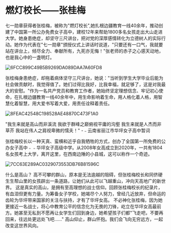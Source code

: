 #                             燃灯校长——张桂梅

七一勋章获得者张桂梅，被称为"燃灯校长",她扎根边疆教育一线40余年，推动创建了中国第一所公办免费女子高中，建校12年来帮助1800多名女孩走出大山走进大学。她身患绝症，却坚守三尺讲台，把对党的深厚感情转化为立德树人的实际行动。她作为代表在"七一勋章"颁授仪式上讲话时说道，"只要还有一口气，我就要站在讲台上，倾尽全力、奉献所有，九死亦无悔！"张老师的赤子之心感天动地，也是我心中的一盏明灯。

![6FCC899C49B5B9269DA089DAA7A60FD8](C:\Users\y\AppData\Roaming\Tencent\QQ\Temp\6FCC899C49B5B9269DA089DAA7A60FD8.jpg)

张桂梅身患绝症，却拖着病体坚守三尺讲台，她说："当听到学生大学毕业后能为社会做贡献时，我觉得值了。她们过得比我好，比我幸福，就足够了，这是对我最大的安慰。"作为一名共产党员和教育工作者，她始终坚定理想信念、牢记初心使命，在扎根边疆教育一线40余年中，用生命影响着生命，用人格化着人格，用智慧化着智慧，用大爱书写着大爱，用责任诠释着责任。

![8FEAC42548C198528AE48870C473F1A0](C:\Users\y\AppData\Roaming\Tencent\QQ\Temp\8FEAC42548C198528AE48870C473F1A0.jpg)

"我生来就是高山而非溪流
我欲于群峰之巅俯视平庸的沟壑
我生来就是人杰而非草芥
我站在伟人之肩视卑微的懦夫！"
-﹣云南省丽江市华坪女子高中暂词

张桂梅校长以一种天真、蛮横和近乎自我牺牲的方式，创办了全国第一所免费的公办女子高中﹣﹣华坪女子高级中学。从2008年女高成立到2020年，一共有1804名女孩考上大学，离开这里，在西南边陲的小县城，这可以称作一个奇迹。

![7CC63E289AC0329073553DB76B81596C](C:\Users\y\AppData\Roaming\Tencent\QQ\Temp\7CC63E289AC0329073553DB76B81596C.jpg)

什么是高山？
高不可攀的群山，原本是无法逾越的阻碍，但张桂梅校长和同侪硬生生帮山里的女孩辟出一条道路，让她们从此可以飞越重山，冲向天高地广的新世界。
这是真实的高山，是拥有至高理想的战士信仰。回顾张桂梅校长的纪录片，有血泪但更有力量。为筹备女子学校，她竭尽个人努力，曾经几近放弃，但命运的齿轮为华坪带来国家的关注与扶持，才有了华坪女高。
不必神化张桂梅，因为她更接近一名战士，将心中教育公平的信念化为无畏的刀锋，屹立在华坪女高最前方。她甚至无私到不愿再让女学生们回到身边，她希望孩子们都"飞走吧，不要再回来，往远处更远处飞吧……"
高山仰止，群山怀抱。我们会飞向无穷远方，一起改变这世界风向。